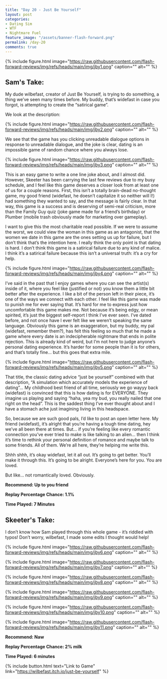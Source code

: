 ```yaml
---
title: "Day 20 - Just Be Yourself"
layout: post
categories:
- Dating Sim
- WTF
- Nightmare Fuel
feature_image: "/assets/banner-flash-forward.png"
permalink: /day-20
comments: true
---
```


{% include figure.html image="https://raw.githubusercontent.com/flash-forward-reviews/img/refs/heads/main/img/jby1.png" caption="" alt="" %}

## Sam's Take:

My dude wilbefast, creator of Just Be Yourself, is trying to do something, a thing we’ve seen many times before. My buddy, that’s widefast in case you forgot, is attempting to create the “satirical game”.

We look at the description:

{% include figure.html image="https://raw.githubusercontent.com/flash-forward-reviews/img/refs/heads/main/img/jby2.png" caption="" alt="" %}

We see that the game has you clicking unreadable dialogue options in response to unreadable dialogue, and the joke is clear, dating is an impossible game of random chance where you always lose.

{% include figure.html image="https://raw.githubusercontent.com/flash-forward-reviews/img/refs/heads/main/img/jby3.png" caption="" alt="" %}

This is an easy game to write a one line joke about, and I almost did. However, Skeeter has been carrying the last few reviews due to my busy schedule, and I feel like this game deserves a closer look from at least one of us for a couple reasons. First, this isn’t a totally brain-dead no-thought game, my good friend (widefast, he doesn’t capitalize it so neither will I!) had something they wanted to say, and the message is fairly clear. In that way, this game is a success and is deserving of semi-real criticism, more than the Family Guy quiz (joke game made for a friend’s birthday) or Plumber (mobile trash obviously made for marketing over gameplay).

I want to give this the most charitable read possible. If we were to assume the worst, we could view the woman in this game as an antagonist, that the women we date in this game are the ones setting us up for failure, but I don’t think that’s the intention here. I really think the only point is that dating is hard. I don’t think this game is a satirical failure due to any kind of malice. I think it’s a satirical failure because this isn’t a universal truth: it’s a cry for help.

{% include figure.html image="https://raw.githubusercontent.com/flash-forward-reviews/img/refs/heads/main/img/jby4.png" caption="" alt="" %}

I’ve said in the past that I enjoy games where you can see the artist(s) inside of it, where you feel like (justified or not) you know them a little bit better after the experience. I like a bit of the person left in their piece, it’s one of the ways we connect with each other. I feel like this game was made to punish me for ever saying that. It’s hard for me to express just how uncomfortable this game makes me. Not because it’s being edgy, or mean spirited, it’s just the biggest self-report I think I’ve ever seen. I’ve dated before, and not once have I ever felt like we weren’t speaking the same language. Obviously this game is an exaggeration, but my buddy, my pal (widefast, remember them?), has felt this feeling so much that he made a game where every date is an indecipherable nightmare that ends in polite rejection. This is already kind of weird, but I’m not here to judge anyone’s personal dating experience. It’s harder for some people than it is for others, and that’s totally fine... but this goes that extra mile.

{% include figure.html image="https://raw.githubusercontent.com/flash-forward-reviews/img/refs/heads/main/img/jby5.png" caption="" alt="" %}

That title, the classic dating advice “just be yourself” combined with that description, “A simulation which accurately models the experience of dating”... My childhood best friend of all time, seriously we go wayyy back (widefast) is convinced that this is how dating is for EVERYONE. They imagine us playing and saying “haha, yea my bud, you really nailed that one right on the head”. This is the saddest thing I’ve ever thought about and I have a stomach ache just imagining living in this headspace.

So, because we are such good pals, I’d like to post an open letter here. My friend (widefast), it’s alright that you’re having a tough time dating, hey we’ve all been there at times. But... if you’re feeling like every romantic connection you’ve ever tried to make is like talking to an alien... then I think it’s time to rethink your personal definition of romance and maybe talk to some friends. All of them. We’re all here, they’re helping me write this.

Shhh shhh, it’s okay widefast, let it all out. It’s going to get better. You’ll make it through this. It’s going to be alright. Everyone’s here for you. You are loved.

But like... not romantically loved. Obviously.

**Recommend: Up to you friend**

**Replay Percentage Chance: 1.1%**

**Time Played: 7 Minutes**

## Skeeter's Take:

I don’t know how Sam played through this whole game - it’s riddled with typos! 
Don’t worry, wilbefast, I made some edits I thought would help!

{% include figure.html image="https://raw.githubusercontent.com/flash-forward-reviews/img/refs/heads/main/img/jby6.png" caption="" alt="" %}

{% include figure.html image="https://raw.githubusercontent.com/flash-forward-reviews/img/refs/heads/main/img/jby7.png" caption="" alt="" %}

{% include figure.html image="https://raw.githubusercontent.com/flash-forward-reviews/img/refs/heads/main/img/jby8.png" caption="" alt="" %}

{% include figure.html image="https://raw.githubusercontent.com/flash-forward-reviews/img/refs/heads/main/img/jby9.png" caption="" alt="" %}

{% include figure.html image="https://raw.githubusercontent.com/flash-forward-reviews/img/refs/heads/main/img/jby10.png" caption="" alt="" %}

{% include figure.html image="https://raw.githubusercontent.com/flash-forward-reviews/img/refs/heads/main/img/jby11.png" caption="" alt="" %}

**Recommend: Naw**

**Replay Percentage Chance: 2% milk**

**Time Played: 6 minutes**

{% include button.html text="Link to Game" link="https://wilbefast.itch.io/just-be-yourself" %}